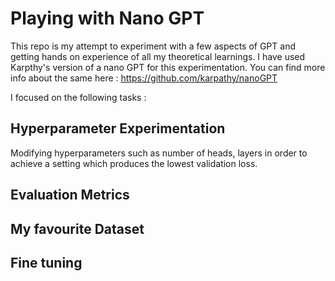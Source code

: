 # Playing with Nano GPT

This repo is my attempt to experiment with a few aspects of GPT and getting hands on experience of all my theoretical learnings. I have used Karpthy's version of a nano GPT for this experimentation. You can find more info about the same here : https://github.com/karpathy/nanoGPT

I focused on the following tasks :

## Hyperparameter Experimentation

Modifying hyperparameters such as number of heads, layers in order to achieve a setting which produces the lowest validation loss.

## Evaluation Metrics

## My favourite Dataset

## Fine tuning


